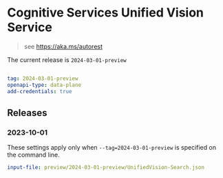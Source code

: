 # Cognitive Services Unified Vision Service

> see https://aka.ms/autorest

The current release is `2024-03-01-preview`

``` yaml

tag: 2024-03-01-preview
openapi-type: data-plane
add-credentials: true
```
## Releases

### 2023-10-01
These settings apply only when `--tag=2024-03-01-preview` is specified on the command line.

``` yaml $(tag) == '2024-03-01-preview'
input-file: preview/2024-03-01-preview/UnifiedVision-Search.json
```
